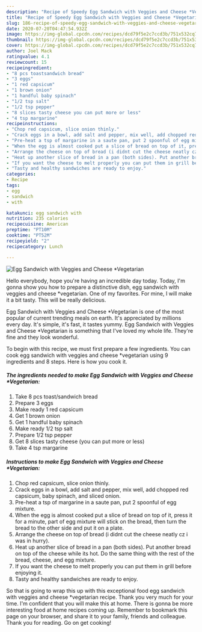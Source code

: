 ```yaml
---
description: "Recipe of Speedy Egg Sandwich with Veggies and Cheese *Vegetarian"
title: "Recipe of Speedy Egg Sandwich with Veggies and Cheese *Vegetarian"
slug: 186-recipe-of-speedy-egg-sandwich-with-veggies-and-cheese-vegetarian
date: 2020-07-20T04:47:54.932Z
image: https://img-global.cpcdn.com/recipes/dcd79f5e2c7ccd3b/751x532cq70/egg-sandwich-with-veggies-and-cheese-vegetarian-recipe-main-photo.jpg
thumbnail: https://img-global.cpcdn.com/recipes/dcd79f5e2c7ccd3b/751x532cq70/egg-sandwich-with-veggies-and-cheese-vegetarian-recipe-main-photo.jpg
cover: https://img-global.cpcdn.com/recipes/dcd79f5e2c7ccd3b/751x532cq70/egg-sandwich-with-veggies-and-cheese-vegetarian-recipe-main-photo.jpg
author: Joel Mack
ratingvalue: 4.1
reviewcount: 15
recipeingredient:
- "8 pcs toastsandwich bread"
- "3 eggs"
- "1 red capsicum"
- "1 brown onion"
- "1 handful baby spinach"
- "1/2 tsp salt"
- "1/2 tsp pepper"
- "8 slices tasty cheese you can put more or less"
- "4 tsp margarine"
recipeinstructions:
- "Chop red capsicum, slice onion thinly."
- "Crack eggs in a bowl, add salt and pepper, mix well, add chopped red capsicum, baby spinach, and sliced onion."
- "Pre-heat a tsp of margarine in a saute pan, put 2 spoonful of egg mixture."
- "When the egg is almost cooked put a slice of bread on top of it, press it for a minute, part of egg mixture will stick on the bread, then turn the bread to the other side and put it on a plate."
- "Arrange the cheese on top of bread (i didnt cut the cheese neatly cz i was in hurry)."
- "Heat up another slice of bread in a pan (both sides). Put another bread on top of the cheese while its hot. Do the same thing with the rest of the bread, cheese, and egg mixture."
- "If you want the cheese to melt properly you can put them in grill before enjoying it."
- "Tasty and healthy sandwiches are ready to enjoy."
categories:
- Recipe
tags:
- egg
- sandwich
- with

katakunci: egg sandwich with 
nutrition: 235 calories
recipecuisine: American
preptime: "PT10M"
cooktime: "PT52M"
recipeyield: "2"
recipecategory: Lunch

---
```



![Egg Sandwich with Veggies and Cheese *Vegetarian](https://img-global.cpcdn.com/recipes/dcd79f5e2c7ccd3b/751x532cq70/egg-sandwich-with-veggies-and-cheese-vegetarian-recipe-main-photo.jpg)

Hello everybody, hope you're having an incredible day today. Today, I'm gonna show you how to prepare a distinctive dish, egg sandwich with veggies and cheese *vegetarian. One of my favorites. For mine, I will make it a bit tasty. This will be really delicious.



Egg Sandwich with Veggies and Cheese *Vegetarian is one of the most popular of current trending meals on earth. It's appreciated by millions every day. It's simple, it's fast, it tastes yummy. Egg Sandwich with Veggies and Cheese *Vegetarian is something that I've loved my whole life. They're fine and they look wonderful.


To begin with this recipe, we must first prepare a few ingredients. You can cook egg sandwich with veggies and cheese *vegetarian using 9 ingredients and 8 steps. Here is how you cook it.

<!--inarticleads1-->

##### The ingredients needed to make Egg Sandwich with Veggies and Cheese *Vegetarian:

1. Take 8 pcs toast/sandwich bread
1. Prepare 3 eggs
1. Make ready 1 red capsicum
1. Get 1 brown onion
1. Get 1 handful baby spinach
1. Make ready 1/2 tsp salt
1. Prepare 1/2 tsp pepper
1. Get 8 slices tasty cheese (you can put more or less)
1. Take 4 tsp margarine




<!--inarticleads2-->

##### Instructions to make Egg Sandwich with Veggies and Cheese *Vegetarian:

1. Chop red capsicum, slice onion thinly.
1. Crack eggs in a bowl, add salt and pepper, mix well, add chopped red capsicum, baby spinach, and sliced onion.
1. Pre-heat a tsp of margarine in a saute pan, put 2 spoonful of egg mixture.
1. When the egg is almost cooked put a slice of bread on top of it, press it for a minute, part of egg mixture will stick on the bread, then turn the bread to the other side and put it on a plate.
1. Arrange the cheese on top of bread (i didnt cut the cheese neatly cz i was in hurry).
1. Heat up another slice of bread in a pan (both sides). Put another bread on top of the cheese while its hot. Do the same thing with the rest of the bread, cheese, and egg mixture.
1. If you want the cheese to melt properly you can put them in grill before enjoying it.
1. Tasty and healthy sandwiches are ready to enjoy.




So that is going to wrap this up with this exceptional food egg sandwich with veggies and cheese *vegetarian recipe. Thank you very much for your time. I'm confident that you will make this at home. There is gonna be more interesting food at home recipes coming up. Remember to bookmark this page on your browser, and share it to your family, friends and colleague. Thank you for reading. Go on get cooking!
